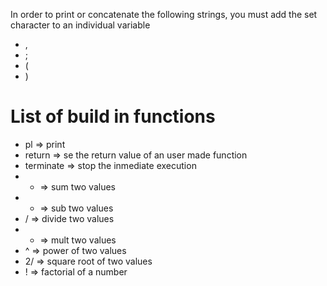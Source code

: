 In order to print or concatenate the following strings, you must add the set character to an individual variable

* ,
* ;
* (
* )

# List of build in functions

* pl => print
* return => se the return value of an user made function
* terminate => stop the inmediate execution
* + => sum two values
* - => sub two values
* / => divide two values
* * => mult two values
* ^ => power of two values
* 2/ => square root of two values
* ! => factorial of a number